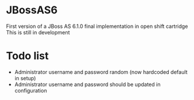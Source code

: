 # JBossAS6

First version of a JBoss AS 6.1.0 final implementation in open shift cartridge
This is still in development

# Todo list
- Administrator username and password random (now hardcoded default in setup)
- Administrator username and password should be updated in configuration
